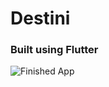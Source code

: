 # Destini
### Built using Flutter
![Finished App](https://github.com/londonappbrewery/Images/blob/master/Destini.gif)
